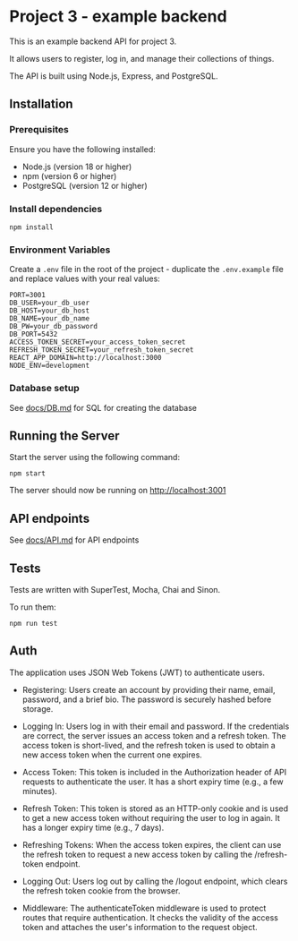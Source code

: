# Project 3 - example backend

This is an example backend API for project 3.

It allows users to register, log in, and manage their collections of things.

The API is built using Node.js, Express, and PostgreSQL.


## Installation

### Prerequisites

Ensure you have the following installed:

- Node.js (version 18 or higher)
- npm (version 6 or higher)
- PostgreSQL (version 12 or higher)

### Install dependencies

```
npm install
```

### Environment Variables

Create a `.env` file in the root of the project - duplicate the `.env.example` file and replace values with your real values:

```
PORT=3001
DB_USER=your_db_user
DB_HOST=your_db_host
DB_NAME=your_db_name
DB_PW=your_db_password
DB_PORT=5432
ACCESS_TOKEN_SECRET=your_access_token_secret
REFRESH_TOKEN_SECRET=your_refresh_token_secret
REACT_APP_DOMAIN=http://localhost:3000
NODE_ENV=development
```

### Database setup

See [docs/DB.md](docs/DB.md) for SQL for creating the database


## Running the Server

Start the server using the following command:

```
npm start
```

The server should now be running on [http://localhost:3001](http://localhost:3001)


## API endpoints

See [docs/API.md](docs/API.md) for API endpoints


## Tests

Tests are written with SuperTest, Mocha, Chai and Sinon.

To run them:

```
npm run test
```


## Auth

The application uses JSON Web Tokens (JWT) to authenticate users.

- Registering: Users create an account by providing their name, email, password, and a brief bio. The password is securely hashed before storage.

- Logging In: Users log in with their email and password. If the credentials are correct, the server issues an access token and a refresh token. The access token is short-lived, and the refresh token is used to obtain a new access token when the current one expires.

- Access Token: This token is included in the Authorization header of API requests to authenticate the user. It has a short expiry time (e.g., a few minutes).

- Refresh Token: This token is stored as an HTTP-only cookie and is used to get a new access token without requiring the user to log in again. It has a longer expiry time (e.g., 7 days).

- Refreshing Tokens: When the access token expires, the client can use the refresh token to request a new access token by calling the /refresh-token endpoint.

- Logging Out: Users log out by calling the /logout endpoint, which clears the refresh token cookie from the browser.

- Middleware: The authenticateToken middleware is used to protect routes that require authentication. It checks the validity of the access token and attaches the user's information to the request object.